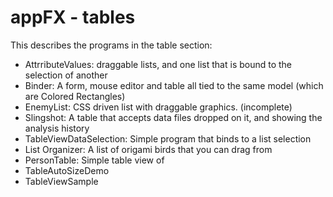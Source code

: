 # appFX - tables

This describes the programs in the table section:
<ul>
<li>AttrributeValues:  draggable lists, and one list that is bound to the selection of another</li>
<li>Binder:  A form, mouse editor and table all tied to the same model (which are Colored Rectangles) </li>
<li>EnemyList:  CSS driven list with draggable graphics.  (incomplete)  </li>
<li>Slingshot:  A table that accepts data files dropped on it, and showing the analysis history</li>
<li>TableViewDataSelection:  Simple program that binds to a list selection</li>
<li>List Organizer:  A list of origami birds that you can drag from</li>
<li>PersonTable:  Simple table view of </li>
<li>TableAutoSizeDemo</li>
<li>TableViewSample</li>
</ul>

